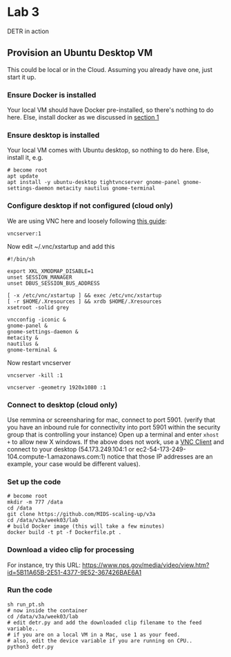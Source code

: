 # Lab 3
DETR in action

## Provision an Ubuntu Desktop VM
This could be local or in the Cloud. Assuming you already have one, just start it up.

### Ensure Docker is installed
Your local VM should have Docker pre-installed, so there's nothing to do here. Else, install docker as we discussed in [section 1](https://github.com/MIDS-scaling-up/v3a/tree/master/week01/hw)

### Ensure desktop is installed
Your local VM comes with Ubuntu desktop, so nothing to do here. Else, install it, e.g. 
```
# become root
apt update
apt install -y ubuntu-desktop tightvncserver gnome-panel gnome-settings-daemon metacity nautilus gnome-terminal
```
### Configure desktop if not configured (cloud only)
We are using VNC here and loosely following [this guide](https://ubuntu.com/tutorials/ubuntu-desktop-aws):
```
vncserver:1
```
Now edit ~/.vnc/xstartup and add this
```
#!/bin/sh

export XKL_XMODMAP_DISABLE=1
unset SESSION_MANAGER
unset DBUS_SESSION_BUS_ADDRESS

[ -x /etc/vnc/xstartup ] && exec /etc/vnc/xstartup
[ -r $HOME/.Xresources ] && xrdb $HOME/.Xresources
xsetroot -solid grey

vncconfig -iconic &
gnome-panel &
gnome-settings-daemon &
metacity &
nautilus &
gnome-terminal &
```
Now restart vncserver
```
vncserver -kill :1

vncserver -geometry 1920x1080 :1
```
### Connect to desktop (cloud only)
Use remmina or screensharing for mac, connect to port 5901. (verify that you have an inbound rule for connectivity into port 5901 within the security group that is controlling your instance) Open up a terminal and enter ```xhost +``` to allow new X windows.
If the above does not work, use a [VNC Client](https://www.realvnc.com/en/connect/download/viewer/) and connect to your desktop (54.173.249.104:1 or ec2-54-173-249-104.compute-1.amazonaws.com:1) notice that those IP addresses are an example, your case would be different values).

### Set up the code
```
# become root
mkdir -m 777 /data
cd /data
git clone https://github.com/MIDS-scaling-up/v3a
cd /data/v3a/week03/lab
# build Docker image (this will take a few minutes)
docker build -t pt -f Dockerfile.pt . 
```
### Download a video clip for processing
For instance, try this URL: https://www.nps.gov/media/video/view.htm?id=5B11A65B-2E51-4377-9E52-367426BAE6A1
### Run the code
```
sh run_pt.sh
# now inside the container
cd /data/v3a/week03/lab
# edit detr.py and add the downloaded clip filename to the feed variable.. 
# if you are on a local VM in a Mac, use 1 as your feed.
# also, edit the device variable if you are running on CPU..
python3 detr.py
```
